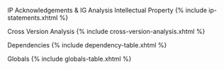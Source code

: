 IP Acknowledgements & IG Analysis
Intellectual Property
{% include ip-statements.xhtml %}

Cross Version Analysis
{% include cross-version-analysis.xhtml %}

Dependencies
{% include dependency-table.xhtml %}

Globals
{% include globals-table.xhtml %}